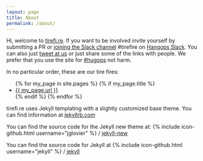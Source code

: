 ```yaml
---
layout: page
title: About
permalink: /about/
---
```


Hi, welcome to [tirefi.re](http://tirefi.re). If you want to be involved invite yourself by submitting a PR or [joining the Slack channel](http://signup.hangops.com/) #tirefire on [Hangops Slack](https://hangops.slack.com). You can also just [tweet at us](https://twitter.com/tirefirebot) or just share some of the links with people. We prefer that you use the site for [#hugops](https://twitter.com/search?q=%23hugops) not harm.

<div class="trigger">
In no particular order, these are our tire fires:
  <ul>
    {% for my_page in site.pages %}
      {% if my_page.title %}
      <li>
        <a class="page-link" href="{{ my_page.url | prepend: site.baseurl }}">{{ my_page.url }}</a>
      </li>
      {% endif %}
  {% endfor %}
</ul>
</div>

tirefi.re uses Jekyll templating with a slightly customized base theme. You can find information at [jekyllrb.com](http://jekyllrb.com/)

You can find the source code for the Jekyll new theme at:
{% include icon-github.html username="jglovier" %} /
[jekyll-new](https://github.com/jglovier/jekyll-new)

You can find the source code for Jekyll at
{% include icon-github.html username="jekyll" %} /
[jekyll](https://github.com/jekyll/jekyll)
